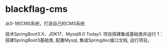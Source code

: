# blackflag-cms
从0-1的CMS系统，打造自己的CMS系统

技术SpringBoot3.X、JDK17、Mysql8.0
Today1. 项目搭建集成基础类并运行
  1：搭建SpringBoot3基础类, 配置Mysql, 集成Springdoc接口文档, 运行项目。
